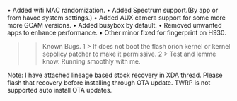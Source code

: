 





• Added wifi MAC randomization. 
• Added Spectrum support.(By app or from havoc system settings.) 
• Added AUX camera support for some more more GCAM versions. 
• Added busybox by default. • Removed unwanted apps to enhance performance. 
• Other minor fixed for fingerprint on H930.

>> Known Bugs.
1 > If does not boot the flash orion kernel or kernel sepolicy patcher to make it permissive.
2 > Test and lemme know. Running smoothly with me.

Note: I have attached lineage based stock recovery in XDA thread. Please flash that recovery before installing through OTA update. TWRP is not supported auto install OTA updates.

